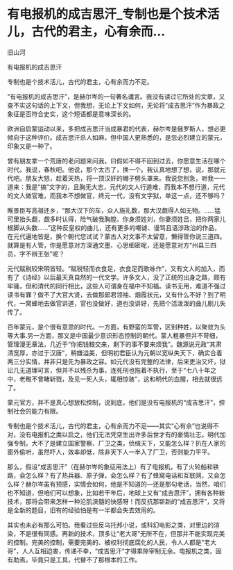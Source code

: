 # 有电报机的成吉思汗_专制也是个技术活儿，古代的君主，心有余而...

旧山河

有电报机的成吉思汗

专制也是个技术活儿，古代的君主，心有余而力不足。

“有电报机的成吉思汗”，是赫尔岑的一句著名谶言。我没有读过它所处的文章，又查不实这句话的上下文，但我想，无论上下文如何，无论将“成吉思汗”作为暴政之象征是否符合史实，这个短语都是意味深长的。

欧洲自启蒙运动以来，多把成吉思汗当成暴君的代表，赫尔岑是俄罗斯人，想必更倾向于这种评价。成吉思汗杀人如麻，但中国人更熟悉的，是忽必烈建立的蒙元，印象又是一种了。

曾有朋友拿一个荒唐的老问题来问我，曰假如不得不回到过去，你愿意生活在哪个时代。我说，春秋吧。他说，那个太古了，换一个。我认真地想了想，说，那就元代吧。朋友大怒，趁着天热，将一顶汉奸的帽子劈头罩来。我说您别急，听我一一道来：我是“搞”文字的，且胸无大志，元代的文人行道难，而我本不想行道，元代的文人做官难，而我本不想做官，终元一代，没有文字狱，单这一点，还不够吗？

睢景臣写高祖还乡，“那大汉下的车，众人施礼数，那大汉觑得人如无物。……猛可里抬头觑，觑多时认得，险气破我胸膛。你身须姓刘，你妻须姓吕，把你两家儿根脚从头数……”这种反皇权的曲儿，还有更多的嘲谑、谩骂且语涉政治的作品，在元代遍地皆是，换个朝代您试试？蒙古人对文事不太留意，懒得管你说三道四。就算是有人管，你是愿意对方深通文墨、心思细密呢，还是愿意对方“州县三四员，字不辨王张”呢？

元代赋税较宋明皆轻。“赋税轻而衣食足，衣食足而歌咏作”，又有文人的加入，而有了《诗经》以后最天真自然的一代文学。许多文人，没了正统的出身之路，颇有牢骚，但和清代的同行相比，这些人可谓身在福中不知福。读书无用，难道不强过读书有罪？做不了大官大贤，去做那郎君领袖、烟霞状元，又有什么不好？到了明代，一窝蜂地去做官讲道，官也没做好，道也没讲好，先把个活泼泼的曲儿剧儿失传了。

百年蒙元，是个很有意思的时代。一方面，有野蛮的军管，区别种姓，以聚敛为头等大事.另一方面，那又是中国最少意识形态控制的朝代。蒙人粗暴但并不苛细，管理漫无章法，几近于“你把钱粮交来，剩下的事不要来烦我”。魏源说元政“其肃清宽厚，亦过于汉唐”，稍嫌溢美，但明初君臣认为元朝以宽纵失天下，确实合着两三分实情，并非只是先为暴政之容。如元代没有完整的法律，后来吏治又坏，狱讼几无道理可言，但并不以残杀为事，连死刑也拖着不执行，至于“七八十年之中，老稚不曾睹斩戮，及见一死人头，辄相惊骇”，这和明代的血腥，相去就很远了。

蒙元官方，并不是真心想放松控制，说到底，他们是没有电报机的“成吉思汗”，控制社会的能力有限。

专制也是个技术活儿，古代的君主，心有余而力不足——其实“心有余”也说得不对，没有电报机之类以启之，他们无法凭空生出许多后世才有的豪情壮志。明代加强专制，大不了是建立国家警察、厂卫之类，侦缉天下，又能怎么样？扒在人家的窗外偷听，虽然吓人，效率却低，除非天下人一半入了厂卫，否则能力平平。

那么，假设“成吉思汗”（在赫尔岑的象征用法上）有了电报机，有了火轮船和铁路，会怎么样？有了热兵器、原子弹，会怎么样？有了蜂窝电话和互联网，又会怎么样？赫尔岑虽有预感，实情会如何，他是不知道的—还是那句老话，当然，咱们也不知道，但咱们可以想象，比如若干年后，地球上又有“成吉思汗”，拥有各种新技术，那将会带来怎样一种沦肌浃髓的快感呀！而反抗那崭新的“成吉思汗”，又将是全新的题目，旧有的经验怕是有一半都会失去效用的。

其实也未必有那么可怕。我看过些反乌托邦小说，或科幻电影之类，对里边的渲染，不是很有同感。再新的技术，顶多让“老大哥”无所不在，但那并不能实现完美的控制。完美的控制，需要完美的、被权利彻底腐化的人民，令人人都是“老大哥”，人人互相迫害，传递不幸，“成吉思汗”才得乘隙宰制无余。电报机之类，固有助焉，毕竟只是工具，代替不了那根本的工作。